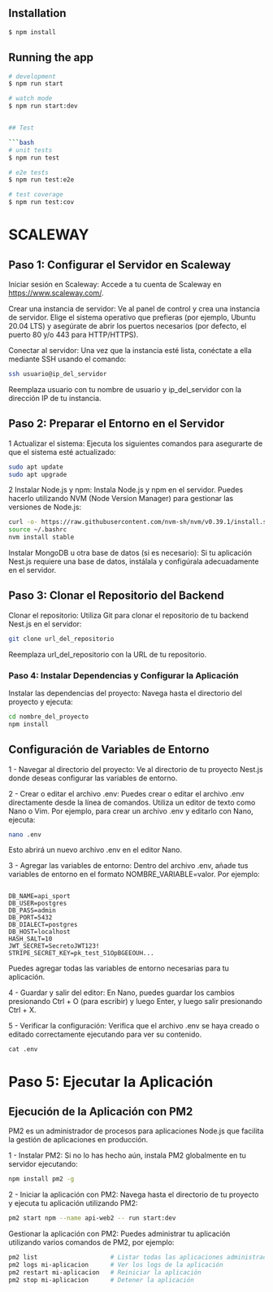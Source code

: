 ## Installation

```bash
$ npm install
```

## Running the app

````bash
# development
$ npm run start

# watch mode
$ npm run start:dev


## Test

```bash
# unit tests
$ npm run test

# e2e tests
$ npm run test:e2e

# test coverage
$ npm run test:cov
````

# SCALEWAY

## Paso 1: Configurar el Servidor en Scaleway

Iniciar sesión en Scaleway: Accede a tu cuenta de Scaleway en https://www.scaleway.com/.

Crear una instancia de servidor: Ve al panel de control y crea una instancia de servidor. Elige el sistema operativo que prefieras (por ejemplo, Ubuntu 20.04 LTS) y asegúrate de abrir los puertos necesarios (por defecto, el puerto 80 y/o 443 para HTTP/HTTPS).

Conectar al servidor: Una vez que la instancia esté lista, conéctate a ella mediante SSH usando el comando:

```bash
ssh usuario@ip_del_servidor
```

Reemplaza usuario con tu nombre de usuario y ip_del_servidor con la dirección IP de tu instancia.

## Paso 2: Preparar el Entorno en el Servidor

1 Actualizar el sistema: Ejecuta los siguientes comandos para asegurarte de que el sistema esté actualizado:

```bash
sudo apt update
sudo apt upgrade
```

2 Instalar Node.js y npm: Instala Node.js y npm en el servidor. Puedes hacerlo utilizando NVM (Node Version Manager) para gestionar las versiones de Node.js:

```bash
curl -o- https://raw.githubusercontent.com/nvm-sh/nvm/v0.39.1/install.sh | bash
source ~/.bashrc
nvm install stable
```

Instalar MongoDB u otra base de datos (si es necesario): Si tu aplicación Nest.js requiere una base de datos, instálala y configúrala adecuadamente en el servidor.

## Paso 3: Clonar el Repositorio del Backend

Clonar el repositorio: Utiliza Git para clonar el repositorio de tu backend Nest.js en el servidor:

```bash
git clone url_del_repositorio
```

Reemplaza url_del_repositorio con la URL de tu repositorio.

### Paso 4: Instalar Dependencias y Configurar la Aplicación

Instalar las dependencias del proyecto: Navega hasta el directorio del proyecto y ejecuta:

```bash
cd nombre_del_proyecto
npm install
```

## Configuración de Variables de Entorno

1 - Navegar al directorio del proyecto: Ve al directorio de tu proyecto Nest.js donde deseas configurar las variables de entorno.

2 - Crear o editar el archivo .env: Puedes crear o editar el archivo .env directamente desde la línea de comandos. Utiliza un editor de texto como Nano o Vim. Por ejemplo, para crear un archivo .env y editarlo con Nano, ejecuta:

```bash
nano .env
```

Esto abrirá un nuevo archivo .env en el editor Nano.

3 - Agregar las variables de entorno: Dentro del archivo .env, añade tus variables de entorno en el formato NOMBRE_VARIABLE=valor. Por ejemplo:

```plaintext

DB_NAME=api_sport
DB_USER=postgres
DB_PASS=admin
DB_PORT=5432
DB_DIALECT=postgres
DB_HOST=localhost
HASH_SALT=10
JWT_SECRET=SecretoJWT123!
STRIPE_SECRET_KEY=pk_test_51OpBGEEOUH...
```

Puedes agregar todas las variables de entorno necesarias para tu aplicación.

4 - Guardar y salir del editor: En Nano, puedes guardar los cambios presionando Ctrl + O (para escribir) y luego Enter, y luego salir presionando Ctrl + X.

5 - Verificar la configuración: Verifica que el archivo .env se haya creado o editado correctamente ejecutando para ver su contenido.

```plaintext
cat .env
```

# Paso 5: Ejecutar la Aplicación

## Ejecución de la Aplicación con PM2

PM2 es un administrador de procesos para aplicaciones Node.js que facilita la gestión de aplicaciones en producción.

1 - Instalar PM2: Si no lo has hecho aún, instala PM2 globalmente en tu servidor ejecutando:

```bash
npm install pm2 -g
```

2 - Iniciar la aplicación con PM2: Navega hasta el directorio de tu proyecto y ejecuta tu aplicación utilizando PM2:

```bash
pm2 start npm --name api-web2 -- run start:dev
```

Gestionar la aplicación con PM2: Puedes administrar tu aplicación utilizando varios comandos de PM2, por ejemplo:

```bash
pm2 list                    # Listar todas las aplicaciones administradas por PM2
pm2 logs mi-aplicacion      # Ver los logs de la aplicación
pm2 restart mi-aplicacion   # Reiniciar la aplicación
pm2 stop mi-aplicacion      # Detener la aplicación
```
